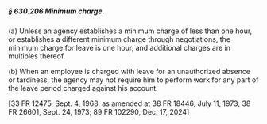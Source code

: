 ##### § 630.206 Minimum charge. #####

(a) Unless an agency establishes a minimum charge of less than one hour, or establishes a different minimum charge through negotiations, the minimum charge for leave is one hour, and additional charges are in multiples thereof.

(b) When an employee is charged with leave for an unauthorized absence or tardiness, the agency may not require him to perform work for any part of the leave period charged against his account.

[33 FR 12475, Sept. 4, 1968, as amended at 38 FR 18446, July 11, 1973; 38 FR 26601, Sept. 24, 1973; 89 FR 102290, Dec. 17, 2024]